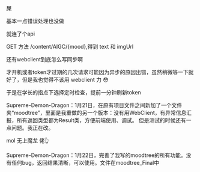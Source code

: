 屎

基本一点错误处理也没做

就连了个api

GET 方法 /content/AIGC/{mood},得到 text 和 imgUrl

还有webclient到底怎么写同步啊

才开机或者token才过期的几次请求可能因为异步的原因出错，虽然稍微等一下就好了，但是我也觉得不该用 webclient 力 😳

于是在学长的指点下选择定时检查，提前一分钟刷新token

Supreme-Demon-Dragon：1月21日，在原有项目文件之间新加了一个文件夹“moodtree”，里面是我重做的另一个版本：没有用WebClient，有异常信息汇报，所有返回类型都为Result类，方便前端使用、调试。
但是测试的时候还有一点问题。我正在改。

mol 无上魔龙 佬👆

Supreme-Demon-Dragon：1月22日，完善了我写的moodtree的所有功能。没有任何bug，返回结果清晰，可以使用。文件在moodtree_Final中
